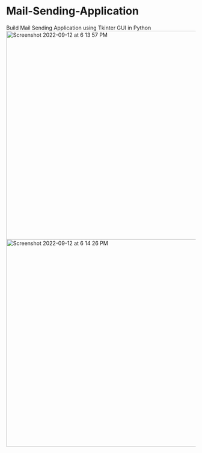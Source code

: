 # Mail-Sending-Application
Build Mail Sending Application using Tkinter GUI in Python
<img width="554" alt="Screenshot 2022-09-12 at 6 13 57 PM" src="https://user-images.githubusercontent.com/95522797/189657805-4ca4c4a7-1c07-49be-9ded-9ae1670c01b0.png">
<img width="552" alt="Screenshot 2022-09-12 at 6 14 26 PM" src="https://user-images.githubusercontent.com/95522797/189657810-5c779178-561b-4854-867a-011746d812d7.png">
